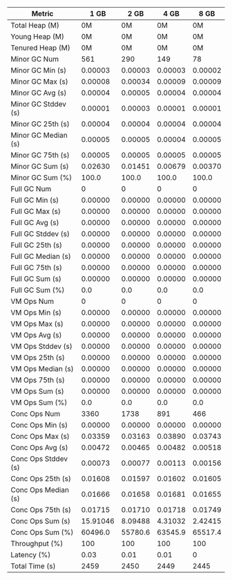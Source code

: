 | Metric | 1 GB | 2 GB | 4 GB | 8 GB |
|------|----|----|----|----|
| Total Heap (M) | 0M | 0M | 0M | 0M |
| Young Heap (M) | 0M | 0M | 0M | 0M |
| Tenured Heap (M) | 0M | 0M | 0M | 0M |
| Minor GC Num | 561 | 290 | 149 | 78 |
| Minor GC Min (s) | 0.00003 | 0.00003 | 0.00003 | 0.00002 |
| Minor GC Max (s) | 0.00008 | 0.00034 | 0.00009 | 0.00009 |
| Minor GC Avg (s) | 0.00004 | 0.00005 | 0.00004 | 0.00004 |
| Minor GC Stddev (s) | 0.00001 | 0.00003 | 0.00001 | 0.00001 |
| Minor GC 25th (s) | 0.00004 | 0.00004 | 0.00004 | 0.00004 |
| Minor GC Median (s) | 0.00005 | 0.00005 | 0.00004 | 0.00005 |
| Minor GC 75th (s) | 0.00005 | 0.00005 | 0.00005 | 0.00005 |
| Minor GC Sum (s) | 0.02630 | 0.01451 | 0.00679 | 0.00370 |
| Minor GC Sum (%) | 100.0 | 100.0 | 100.0 | 100.0 |
| Full GC Num | 0 | 0 | 0 | 0 |
| Full GC Min (s) | 0.00000 | 0.00000 | 0.00000 | 0.00000 |
| Full GC Max (s) | 0.00000 | 0.00000 | 0.00000 | 0.00000 |
| Full GC Avg (s) | 0.00000 | 0.00000 | 0.00000 | 0.00000 |
| Full GC Stddev (s) | 0.00000 | 0.00000 | 0.00000 | 0.00000 |
| Full GC 25th (s) | 0.00000 | 0.00000 | 0.00000 | 0.00000 |
| Full GC Median (s) | 0.00000 | 0.00000 | 0.00000 | 0.00000 |
| Full GC 75th (s) | 0.00000 | 0.00000 | 0.00000 | 0.00000 |
| Full GC Sum (s) | 0.00000 | 0.00000 | 0.00000 | 0.00000 |
| Full GC Sum (%) | 0.0 | 0.0 | 0.0 | 0.0 |
| VM Ops Num | 0 | 0 | 0 | 0 |
| VM Ops Min (s) | 0.00000 | 0.00000 | 0.00000 | 0.00000 |
| VM Ops Max (s) | 0.00000 | 0.00000 | 0.00000 | 0.00000 |
| VM Ops Avg (s) | 0.00000 | 0.00000 | 0.00000 | 0.00000 |
| VM Ops Stddev (s) | 0.00000 | 0.00000 | 0.00000 | 0.00000 |
| VM Ops 25th (s) | 0.00000 | 0.00000 | 0.00000 | 0.00000 |
| VM Ops Median (s) | 0.00000 | 0.00000 | 0.00000 | 0.00000 |
| VM Ops 75th (s) | 0.00000 | 0.00000 | 0.00000 | 0.00000 |
| VM Ops Sum (s) | 0.00000 | 0.00000 | 0.00000 | 0.00000 |
| VM Ops Sum (%) | 0.0 | 0.0 | 0.0 | 0.0 |
| Conc Ops Num | 3360 | 1738 | 891 | 466 |
| Conc Ops Min (s) | 0.00000 | 0.00000 | 0.00000 | 0.00000 |
| Conc Ops Max (s) | 0.03359 | 0.03163 | 0.03890 | 0.03743 |
| Conc Ops Avg (s) | 0.00472 | 0.00465 | 0.00482 | 0.00518 |
| Conc Ops Stddev (s) | 0.00073 | 0.00077 | 0.00113 | 0.00156 |
| Conc Ops 25th (s) | 0.01608 | 0.01597 | 0.01602 | 0.01605 |
| Conc Ops Median (s) | 0.01666 | 0.01658 | 0.01681 | 0.01655 |
| Conc Ops 75th (s) | 0.01715 | 0.01710 | 0.01718 | 0.01749 |
| Conc Ops Sum (s) | 15.91046 | 8.09488 | 4.31032 | 2.42415 |
| Conc Ops Sum (%) | 60496.0 | 55780.6 | 63545.9 | 65517.4 |
| Throughput (%) | 100 | 100 | 100 | 100 |
| Latency (%) | 0.03 | 0.01 | 0.01 | 0 |
| Total Time (s) | 2459 | 2450 | 2449 | 2445 |
